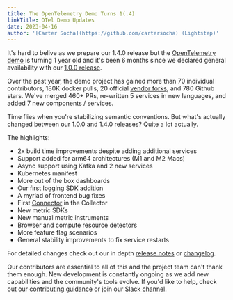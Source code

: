```yaml
---
title: The OpenTelemetry Demo Turns 1(.4)
linkTitle: OTel Demo Updates
date: 2023-04-16
author: '[Carter Socha](https://github.com/cartersocha) (Lightstep)'
---
```


It's hard to belive as we prepare our 1.4.0 release but the [OpenTelemetry
demo](https://opentelemetry.io/docs/demo/) is turning 1 year old and it's been 6
months since we declared general availability with our [1.0.0
release](https://opentelemetry.io/blog/2022/announcing-opentelemetry-demo-release/).

Over the past year, the demo project has gained more than 70 individual
contributors, 180K docker pulls, 20 official [vendor
forks](https://opentelemetry.io/docs/demo/forking/), and 780 Github stars. We've
merged 460+ PRs, re-written 5 services in new languages, and added 7 new
components / services.

Time flies when you're stabilizing semantic conventions. But what's actually
changed between our 1.0.0 and 1.4.0 releases? Quite a lot actually.

The highlights:

* 2x build time improvements despite adding additional services
* Support added for arm64 architectures (M1 and M2 Macs)
* Async support using Kafka and 2 new services
* Kubernetes manifest
* More out of the box dashboards
* Our first logging SDK addition
* A myriad of frontend bug fixes
* First
  [Connector](https://github.com/open-telemetry/opentelemetry-collector/blob/main/connector/README.md)
  in the Collector
* New metric SDKs
* New manual metric instruments
* Browser and compute resource detectors
* More feature flag scenarios
* General stability improvements to fix service restarts

For detailed changes check out our in depth [release
notes](https://github.com/open-telemetry/opentelemetry-demo/releases) or
[changelog](https://github.com/open-telemetry/opentelemetry-demo/blob/main/CHANGELOG.md).

Our contributors are essential to all of this and the project team can't thank
them enough. New development is constantly ongoing as we add new capabilities
and the community's tools evolve. If you'd like to help, check out our
[contributing
guidance](https://github.com/open-telemetry/opentelemetry-demo/blob/main/CONTRIBUTING.md)
or join our [Slack
channel](https://cloud-native.slack.com/archives/C03B4CWV4DA).

